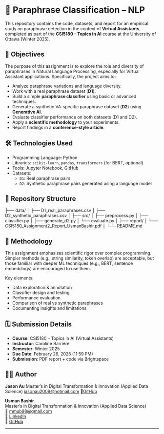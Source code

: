 # 📄 Paraphrase Classification – NLP

This repository contains the code, datasets, and report for an empirical study on paraphrase detection in the context of **Virtual Assistants**, completed as part of the **CSI5180 – Topics in AI** course at the University of Ottawa (Winter 2025).

## 🎯 Objectives

The purpose of this assignment is to explore the role and diversity of paraphrases in Natural Language Processing, especially for Virtual Assistant applications. Specifically, the project aims to:

- Analyze paraphrase variations and language diversity.
- Work with a real paraphrase dataset (**D1**).
- Build a simple **paraphrase classifier** using basic or advanced techniques.
- Generate a synthetic VA-specific paraphrase dataset (**D2**) using **Generative AI**.
- Evaluate classifier performance on both datasets (D1 and D2).
- Apply a **scientific methodology** to your experiments.
- Report findings in a **conference-style article**.

## 🛠️ Technologies Used

- Programming Language: Python
- Libraries: `scikit-learn`, `pandas`, `transformers` (for BERT, optional)
- Tools: Jupyter Notebook, GitHub
- Datasets:
  - `D1`: Real paraphrase pairs
  - `D2`: Synthetic paraphrase pairs generated using a language model

## 📁 Repository Structure

├── data/
│ ├── D1_real_paraphrases.csv
│ ├── D2_synthetic_paraphrases.csv
│
├── src/
│ ├── preprocess.py
│ ├── classifier.py
│ ├── generate_d2.py
│ └── evaluate.py
│
├── report/
│ └── CSI5180_Assignment2_Report_UsmanBashir.pdf
│
└── README.md


## 🧪 Methodology

This assignment emphasizes scientific rigor over complex programming. Simpler methods (e.g., string similarity, token overlap) are acceptable, but those familiar with deeper ML techniques (e.g., BERT, sentence embeddings) are encouraged to use them.

Key elements:
- Data exploration & annotation
- Classifier design and testing
- Performance evaluation
- Comparison of real vs synthetic paraphrases
- Documenting insights and limitations

## 🗓️ Submission Details

- **Course**: CSI5180 – Topics in AI (Virtual Assistants)
- **Instructor**: Caroline Barrière
- **Semester**: Winter 2025
- **Due Date**: February 26, 2025 (11:59 PM)
- **Submission**: PDF report + code via Brightspace

## 🧑‍💻 Author

**Jason Au**
Master’s in Digital Transformation & Innovation (Applied Data Science)
jasonau2009@hotmail.com
🐙[GitHub](https://github.com/chyna-man)

**Usman Bashir**  
Master’s in Digital Transformation & Innovation (Applied Data Science)  
📧 mmub98@gmail.com  
🔗 [LinkedIn](https://www.linkedin.com/in/usman-bashir-2a08bb149)  
🐙 [GitHub](https://github.com/UsmanBashir9090)

---
